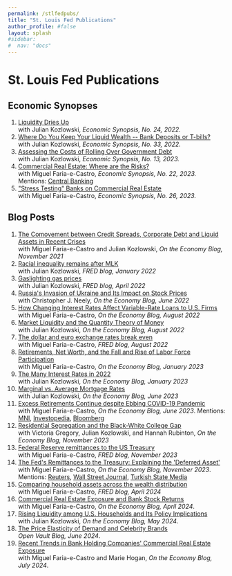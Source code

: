 ```yaml
---
permalink: /stlfedpubs/
title: "St. Louis Fed Publications"
author_profile: #false
layout: splash
#sidebar:
#  nav: "docs"
---
```


# St. Louis Fed Publications

## Economic Synopses

1. [Liquidity Dries Up](https://doi.org/10.20955/es.2022.24)<br/>
with Julian Kozlowski, *Economic Synopsis, No. 24, 2022.*
2. [Where Do You Keep Your Liquid Wealth -- Bank Deposits or T-bills?](https://doi.org/10.20955/es.2022.33)<br/>
with Julian Kozlowski, *Economic Synopsis, No. 33, 2022.*
3. [Assessing the Costs of Rolling Over Government Debt](https://doi.org/10.20955/es.2023.13)<br/>
with Julian Kozlowski, *Economic Synopsis, No. 13, 2023.* <br/>
4. [Commercial Real Estate: Where are the Risks?](https://doi.org/10.20955/es.2023.22)<br/>
with Miguel Faria-e-Castro, *Economic Synopsis, No. 22, 2023.* Mentions: [Central Banking](https://www.centralbanking.com/central-banks/financial-stability/7960273/smaller-us-banks-face-unequal-real-estate-risk-paper-says?check_logged_in=1)<br/>
5. ["Stress Testing" Banks on Commercial Real Estate](https://doi.org/10.20955/es.2023.26)<br/>
with Miguel Faria-e-Castro, *Economic Synopsis, No. 26, 2023.*<br/>

## Blog Posts

1. [The Comovement between Credit Spreads, Corporate Debt and Liquid Assets in Recent Crises](https://www.stlouisfed.org/on-the-economy/2021/november/comovement-credit-spreads-debt-assets-crises)<br/>
with Miguel Faria-e-Castro and Julian Kozlowski, *On the Economy Blog, November 2021*
2. [Racial inequality remains after MLK](https://fredblog.stlouisfed.org/2022/01/racial-inequality-remains-after-mlk/)<br/>
with Julian Kozlowski, *FRED blog, January 2022*
3. [Gaslighting gas prices](https://fredblog.stlouisfed.org/2022/04/gaslighting-gas-prices/)<br/>
with Julian Kozlowski, *FRED blog, April 2022*
4. [Russia's Invasion of Ukraine and Its Impact on Stock Prices](https://www.stlouisfed.org/on-the-economy/2022/jun/russia-invasion-ukraine-impact-stock-prices)<br/>
with Christopher J. Neely, *On the Economy Blog, June 2022*
5. [How Changing Interest Rates Affect Variable-Rate Loans to U.S. Firms](https://www.stlouisfed.org/on-the-economy/2022/aug/changing-interest-rates-affect-variable-rate-loans-firms)<br/>
with Miguel Faria-e-Castro, *On the Economy Blog, August 2022*
6. [Market Liquidity and the Quantity Theory of Money](https://www.stlouisfed.org/on-the-economy/2022/aug/market-liquidity-quantity-theory-money)<br/>
with Julian Kozlowski, *On the Economy Blog, August 2022*
7. [The dollar and euro exchange rates break even](https://fredblog.stlouisfed.org/2022/08/the-dollar-and-euro-exchange-rates-break-even/)<br/>
with Miguel Faria-e-Castro, *FRED blog, August 2022*
8. [Retirements, Net Worth, and the Fall and Rise of Labor Force Participation](https://www.stlouisfed.org/on-the-economy/2023/jan/retirements-net-worth-labor-force-participation)<br/>
with Miguel Faria-e-Castro, *On the Economy Blog, January 2023*
9. [The Many Interest Rates in 2022](https://www.stlouisfed.org/on-the-economy/2023/jan/many-interest-rates-2022)<br/>
with Julian Kozlowski, *On the Economy Blog, January 2023*
10. [Marginal vs. Average Mortgage Rates](https://www.stlouisfed.org/on-the-economy/2023/jun/marginal-vs-average-mortgage-rates)<br/>
with Julian Kozlowski, *On the Economy Blog, June 2023*
11. [Excess Retirements Continue despite Ebbing COVID-19 Pandemic](https://www.stlouisfed.org/on-the-economy/2023/jun/excess-retirements-covid19-pandemic)<br/>
with Miguel Faria-e-Castro, *On the Economy Blog, June 2023*. Mentions: [MNI](https://marketnews.com/mni-interview-excess-retirements-peak-set-to-recede-fed-econ), [Investopedia](https://www.investopedia.com/why-no-one-wants-to-work-anymore-pandemic-market-boom-let-millions-retire-7554784), [Bloomberg](https://www.bloomberg.com/news/articles/2023-11-06/us-retiree-surplus-is-still-near-two-million-years-after-covid?embedded-checkout=true) <br/>
12. [Residential Segregation and the Black-White College Gap](https://www.stlouisfed.org/on-the-economy/2023/nov/residential-segregation-black-white-college-gap)<br/>
with Victoria Gregory, Julian Kozlowski, and Hannah Rubinton, *On the Economy Blog, November 2023*
13. [Federal Reserve remittances to the US Treasury](https://fredblog.stlouisfed.org/2023/11/federal-reserve-remittances-to-the-us-treasury/)<br/>
with Miguel Faria-e-Castro, *FRED blog, November 2023*
14. [The Fed's Remittances to the Treasury: Explaining the 'Deferred Asset'](https://www.stlouisfed.org/on-the-economy/2023/nov/fed-remittances-treasury-explaining-deferred-asset)<br/>
with Miguel Faria-e-Castro, *On the Economy Blog, November 2023*. Mentions: [Reuters](https://www.reuters.com/business/fed-may-need-four-years-recoup-income-loss-st-louis-fed-study-says-2023-11-27/), [Wall Street Journal](https://www.wsj.com/articles/pro-take-fed-operating-losses-are-piling-up-amid-higher-interest-rates-5fbf927e#), [Turkish State Media](https://www.aa.com.tr/tr/dunya/fedin-zarari-122-6-milyar-dolara-ulasti/3074371)
15. [Comparing household assets across the wealth distribution](https://fredblog.stlouisfed.org/2024/04/comparing-household-assets-across-the-wealth-distribution/)<br/>
with Miguel Faria-e-Castro, *FRED blog, April 2024*
16. [Commercial Real Estate Exposure and Bank Stock Returns](https://www.stlouisfed.org/on-the-economy/2024/apr/commercial-real-estate-exposure-bank-stock-returns)<br/>
with Miguel Faria-e-Castro, *On the Economy Blog, April 2024*. 
17. [Rising Liquidity among U.S. Households and Its Policy Implications](https://www.stlouisfed.org/on-the-economy/2024/may/rising-liquidity-us-households-policy-implications)<br/>
with Julian Kozlowski, *On the Economy Blog, May 2024*.
18. [The Price Elasticity of Demand and Celebrity Brands](https://www.stlouisfed.org/open-vault/2024/june/price-elasticity-demand-explained)<br/>
*Open Vault Blog, June 2024*.
19. [Recent Trends in Bank Holding Companies' Commercial Real Estate Exposure ](https://www.stlouisfed.org/on-the-economy/2024/jul/trends-banks-commercial-real-estate-exposure)<br/>
with Miguel Faria-e-Castro and Marie Hogan, *On the Economy Blog, July 2024*. 
